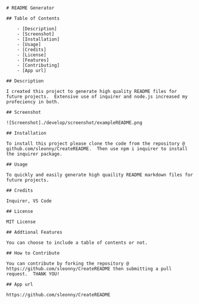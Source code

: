 
    
    # README Generator
    
    ## Table of Contents

        - [Description]
        - [Screenshot]
        - [Installation]
        - [Usage]
        - [Credits]
        - [License]
        - [Features]
        - [Contributing]
        - [App url]
    
    ## Description
    
    I created this project to generate high quality README files for future projects.  Extensive use of inquirer and node.js increased my profeciency in both.

    ## Screenshot

    ![Screenshot]./develop/screenshot/exampleREADME.png
   
    ## Installation

    To install this project please clone the code from the repository @ github.com/sleonny/CreateREADME.  Then use npm i inquirer to install the inquirer package.

    ## Usage
    
    To quickly and easily generate high quaility README markdown files for future projects.
    
    ## Credits
    
    Inquirer, VS Code 
    
    ## License
    
    MIT License
    
    ## Addtional Features
    
    You can choose to include a table of contents or not.
    
    ## How to Contribute
    
    You can contribute by forking the repository @ https://github.com/sleonny/CreateREADME then submitting a pull request.  THANK YOU!
    
    ## App url
    
    https://github.com/sleonny/CreateREADME